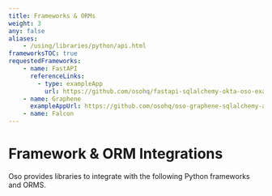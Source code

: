 ```yaml
---
title: Frameworks & ORMs
weight: 3
any: false
aliases:
    - /using/libraries/python/api.html
frameworksTOC: true
requestedFrameworks:
    - name: FastAPI
      referenceLinks:
        - type: exampleApp
          url: https://github.com/osohq/fastapi-sqlalchemy-okta-oso-example
    - name: Graphene
      exampleAppUrl: https://github.com/osohq/oso-graphene-sqlalchemy-app
    - name: Falcon
---
```


# Framework & ORM Integrations

Oso provides libraries to integrate with the following Python frameworks and ORMS.